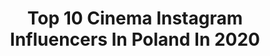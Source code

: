 ---
title: Top 10 Cinema Instagram Influencers In Poland In 2020
description: >-
  Find top cinema Instagram influencers in Poland in 2020. Most popular hashtags: #warsaw #fashion #makeup #photooftheday.
platform: Instagram
profiles:
  - username: "s_zrodlowski"
    fullname: >-
      Szymon Źródłowski
    location: "Poland"
    followers: 14948
    engagement: 680
    commentsToLikes: 0.011773
    id: ck5bzemg0qzpf0i1157qpcxdo
    verified: false
    hashtags: "#cookielens, #withtheband, #kwiatkowsky, #torwy"
  - username: "pawelzalejski"
    fullname: >-
      P A W E Ł  Z A L E J S K I
    location: "Poland"
    followers: 22714
    engagement: 778
    commentsToLikes: 0.024103
    id: ck8swkhdbee3n0j78435klnw6
    verified: false
    hashtags: "#wadirum, #petrajordan, #gopr, #surflife"
  - username: "stashek_horodecki"
    fullname: >-
      Stanisław Horodecki
    location: "Poland"
    followers: 8311
    engagement: 960
    commentsToLikes: 0.009248
    id: ck0w5w12o5p6s0i192itx2jmc
    verified: false
    hashtags: "#cinematography, #paintingforsale, #nowherediary, #ursaminipro"
  - username: "missieq"
    fullname: >-
      Justyna Olewińska
    location: "Poland"
    followers: 59363
    engagement: 602
    commentsToLikes: 0.059815
    id: ck13bd4vhuut80i195ziw5feu
    verified: false
    hashtags: "#jewellery, #blackboots, #dressoftheday, #tree"
  - username: "albertbloomen"
    fullname: >-
      𝓐𝓵𝓫𝓮𝓻𝓽 𝓑𝓵𝓸𝓸𝓶𝓮𝓷
    location: "Poland"
    followers: 10241
    engagement: 1492
    commentsToLikes: 0.035586
    id: ck5zrfu93wi490i14ie2rnb02
    verified: false
    hashtags: "#metoo, #cinemamakeupschool, #blondelife, #anastasiabeverlyhills"
  - username: "stevenmnuchin1"
    fullname: >-
      Steven Mnuchin
    location: "Poland"
    followers: 10057
    engagement: 782
    commentsToLikes: 0.075310
    id: ck5c8m7699s5w0i11fu405z0h
    verified: true
    hashtags: "#film, #madeinusa, #tcja, #trade"
  - username: "agnieszkamrozinskaofficial"
    fullname: >-
      Agnieszka Mrozinska
    location: "Poland"
    followers: 58719
    engagement: 243
    commentsToLikes: 0.052072
    id: ck5hded3cmz2a0i11rej9rsym
    verified: false
    hashtags: "#show, #selfie, #fun, #designer"
  - username: "jnivx"
    fullname: >-
      Nikola Juszczak
    location: "Poland"
    followers: 29538
    engagement: 1197
    commentsToLikes: 0.018843
    id: ck1381vnoe3pg0i19fo4ibn5t
    verified: false
    hashtags: "#rollercoaster, #polishgirl, #youtuber, #clothes"
  - username: "dim.makeup"
    fullname: >-
      Makeup | Makijaż | Kosmetyki
    location: "Poland"
    followers: 59975
    engagement: 530
    commentsToLikes: 0.047879
    id: ck0u7wv2n5ys90i19y57pf9sr
    verified: false
    hashtags: "#polskajestpiekna, #kyliejenner, #mattenails, #chilltime"
  - username: "barbeliciouss"
    fullname: >-
      Barbara Sarah Szczypiór
    location: "Poland"
    followers: 57849
    engagement: 435
    commentsToLikes: 0.046659
    id: ck5cka19bwg3j0i11mo977pdz
    verified: false
    hashtags: "#californiadreamin, #montecarlo, #flightattendant, #wingedliner"
---